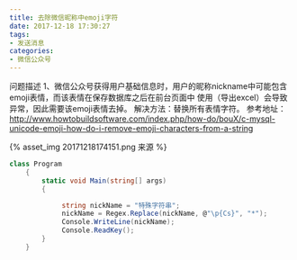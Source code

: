 ```yaml
---
title: 去除微信昵称中emoji字符
date: 2017-12-18 17:30:27
tags:
- 发送消息
categories:
- 微信公众号
---
```

问题描述
1、微信公众号获得用户基础信息时，用户的昵称nickname中可能包含emoji表情，而该表情在保存数据库之后在前台页面中
使用（导出excel）会导致异常，因此需要该emoji表情去掉。
解决方法：替换所有表情字符。
参考地址：http://www.howtobuildsoftware.com/index.php/how-do/bouX/c-mysql-unicode-emoji-how-do-i-remove-emoji-characters-from-a-string

{% asset_img 20171218174151.png 来源 %}
```C#
class Program
    {
        static void Main(string[] args)
        {

             string nickName = "特殊字符串";
             nickName = Regex.Replace(nickName, @"\p{Cs}", "*");
             Console.WriteLine(nickName);
             Console.ReadKey();
        }
    }
```